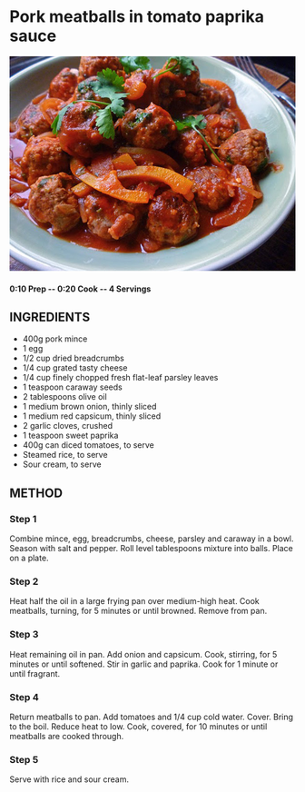 # Pork meatballs in tomato paprika sauce
![](https://raw.githubusercontent.com/fuzzwah/recipes/images/pics/Pork_meatballs_in_tomato_paprika_sauce.jpg)
#### 0:10 Prep -- 0:20 Cook -- 4 Servings
## INGREDIENTS
* 400g pork mince
* 1 egg
* 1/2 cup dried breadcrumbs
* 1/4 cup grated tasty cheese
* 1/4 cup finely chopped fresh flat-leaf parsley leaves
* 1 teaspoon caraway seeds
* 2 tablespoons olive oil
* 1 medium brown onion, thinly sliced
* 1 medium red capsicum, thinly sliced
* 2 garlic cloves, crushed
* 1 teaspoon sweet paprika
* 400g can diced tomatoes, to serve
* Steamed rice, to serve
* Sour cream, to serve
## METHOD
### Step 1
Combine mince, egg, breadcrumbs, cheese, parsley and caraway in a bowl. Season with salt and pepper. Roll level tablespoons mixture into balls. Place on a plate.
### Step 2
Heat half the oil in a large frying pan over medium-high heat. Cook meatballs, turning, for 5 minutes or until browned. Remove from pan.
### Step 3
Heat remaining oil in pan. Add onion and capsicum. Cook, stirring, for 5 minutes or until softened. Stir in garlic and paprika. Cook for 1 minute or until fragrant.
### Step 4
Return meatballs to pan. Add tomatoes and 1/4 cup cold water. Cover. Bring to the boil. Reduce heat to low. Cook, covered, for 10 minutes or until meatballs are cooked through.
### Step 5
Serve with rice and sour cream.
